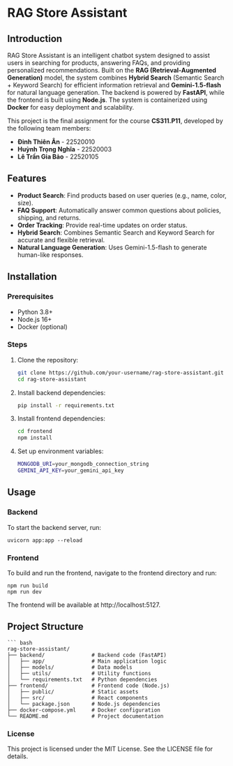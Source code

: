 # RAG Store Assistant

## Introduction
RAG Store Assistant is an intelligent chatbot system designed to assist users in searching for products, answering FAQs, and providing personalized recommendations. Built on the **RAG (Retrieval-Augmented Generation)** model, the system combines **Hybrid Search** (Semantic Search + Keyword Search) for efficient information retrieval and **Gemini-1.5-flash** for natural language generation. The backend is powered by **FastAPI**, while the frontend is built using **Node.js**. The system is containerized using **Docker** for easy deployment and scalability.

This project is the final assignment for the course **CS311.P11**, developed by the following team members:
- **Đinh Thiên Ân** - 22520010
- **Huỳnh Trọng Nghĩa** - 22520003
- **Lê Trần Gia Bảo** - 22520105

## Features
- **Product Search**: Find products based on user queries (e.g., name, color, size).
- **FAQ Support**: Automatically answer common questions about policies, shipping, and returns.
- **Order Tracking**: Provide real-time updates on order status.
- **Hybrid Search**: Combines Semantic Search and Keyword Search for accurate and flexible retrieval.
- **Natural Language Generation**: Uses Gemini-1.5-flash to generate human-like responses.

## Installation

### Prerequisites
- Python 3.8+
- Node.js 16+
- Docker (optional)

### Steps
1. Clone the repository:
   ```bash
   git clone https://github.com/your-username/rag-store-assistant.git
   cd rag-store-assistant
2. Install backend dependencies:
    
    ```bash
    pip install -r requirements.txt

3. Install frontend dependencies:
    
    ```bash 
    cd frontend
    npm install
4. Set up environment variables:
    
    ```bash
    MONGODB_URI=your_mongodb_connection_string
    GEMINI_API_KEY=your_gemini_api_key
    
## Usage 
### Backend

To start the backend server, run:
    
    uvicorn app:app --reload

### Frontend
To build and run the frontend, navigate to the frontend directory and run:
    
    npm run build
    npm run dev
    
The frontend will be available at http://localhost:5127.

## Project Structure
    ``` bash
    rag-store-assistant/
    ├── backend/               # Backend code (FastAPI)
    │   ├── app/               # Main application logic
    │   ├── models/            # Data models
    │   ├── utils/             # Utility functions
    │   └── requirements.txt   # Python dependencies
    ├── frontend/              # Frontend code (Node.js)
    │   ├── public/            # Static assets
    │   ├── src/               # React components
    │   └── package.json       # Node.js dependencies
    ├── docker-compose.yml     # Docker configuration
    └── README.md              # Project documentation

### License
This project is licensed under the MIT License. See the LICENSE file for details.

    




